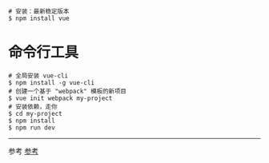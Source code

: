 
```
# 安装：最新稳定版本
$ npm install vue
```


# 命令行工具
```
# 全局安装 vue-cli
$ npm install -g vue-cli
# 创建一个基于 "webpack" 模板的新项目
$ vue init webpack my-project
# 安装依赖，走你
$ cd my-project
$ npm install
$ npm run dev
```

---
参考
[参考](http://cn.vuejs.org/guide/installation.html)

